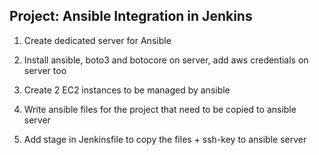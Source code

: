 ## Project: Ansible Integration in Jenkins

1. Create dedicated server for Ansible

2. Install ansible, boto3 and botocore on server, add aws credentials on server too

3. Create 2 EC2 instances to be managed by ansible

4. Write ansible files for the project that need to be copied to ansible server

5. Add stage in Jenkinsfile to copy the files + ssh-key to ansible server



